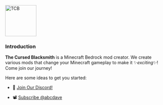 <img src="https://avatars.githubusercontent.com/u/81420586?s=400&u=bff49c6a825d07525afe14b2c9e8c850e5d93770&v=4" alt="TCB" style="height: 100px; width:100px;"/>

### Introduction

**The Cursed Blacksmith** is a Minecraft Bedrock mod creator. We create various mods that change your Minecraft gameplay to make it ✨_exciting_✨! Come join our journey!

Here are some ideas to get you started:

- 💬 [Join Our Discord!](https://discord.com/invite/ZeVUDhuwpG)

- 📽️ [Subscribe @abcdave](https://www.youtube.com/@abcdave/videos)
